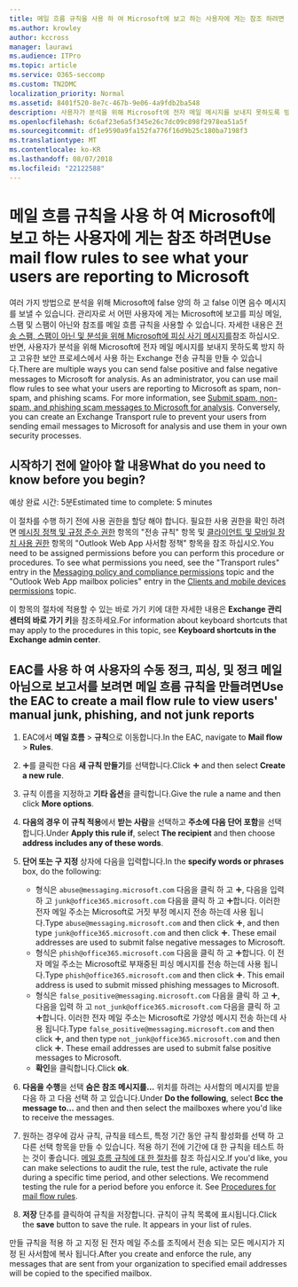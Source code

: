 ```yaml
---
title: 메일 흐름 규칙을 사용 하 여 Microsoft에 보고 하는 사용자에 게는 참조 하려면
ms.author: krowley
author: kccross
manager: laurawi
ms.audience: ITPro
ms.topic: article
ms.service: O365-seccomp
ms.custom: TN2DMC
localization_priority: Normal
ms.assetid: 8401f520-8e7c-467b-9e06-4a9fdb2ba548
description: 사용자가 분석을 위해 Microsoft에 전자 메일 메시지를 보내지 못하도록 방지 하 고 고유한 보안 프로세스에서 사용 하는 Exchange 전송 규칙을 만들 수 있습니다.
ms.openlocfilehash: 6c6af23e6a5f345e26c7dc09c898f2978ea51a5f
ms.sourcegitcommit: df1e9590a9fa152fa776f16d9b25c180ba7198f3
ms.translationtype: MT
ms.contentlocale: ko-KR
ms.lasthandoff: 08/07/2018
ms.locfileid: "22122588"
---
```

# <a name="use-mail-flow-rules-to-see-what-your-users-are-reporting-to-microsoft"></a><span data-ttu-id="ecaab-103">메일 흐름 규칙을 사용 하 여 Microsoft에 보고 하는 사용자에 게는 참조 하려면</span><span class="sxs-lookup"><span data-stu-id="ecaab-103">Use mail flow rules to see what your users are reporting to Microsoft</span></span>

<span data-ttu-id="ecaab-p101">여러 가지 방법으로 분석을 위해 Microsoft에 false 양의 하 고 false 이면 음수 메시지를 보낼 수 있습니다. 관리자로 서 어떤 사용자에 게는 Microsoft에 보고를 피싱 메일, 스팸 및 스팸이 아닌와 참조를 메일 흐름 규칙을 사용할 수 있습니다. 자세한 내용은 [전송 스팸, 스팸이 아닌 및 분석을 위해 Microsoft에 피싱 사기 메시지를](submit-spam-non-spam-and-phishing-scam-messages-to-microsoft-for-analysis.md)참조 하십시오. 반면, 사용자가 분석을 위해 Microsoft에 전자 메일 메시지를 보내지 못하도록 방지 하 고 고유한 보안 프로세스에서 사용 하는 Exchange 전송 규칙을 만들 수 있습니다.</span><span class="sxs-lookup"><span data-stu-id="ecaab-p101">There are multiple ways you can send false positive and false negative messages to Microsoft for analysis. As an administrator, you can use mail flow rules to see what your users are reporting to Microsoft as spam, non-spam, and phishing scams. For more information, see [Submit spam, non-spam, and phishing scam messages to Microsoft for analysis](submit-spam-non-spam-and-phishing-scam-messages-to-microsoft-for-analysis.md). Conversely, you can create an Exchange Transport rule to prevent your users from sending email messages to Microsoft for analysis and use them in your own security processes.</span></span>
  
## <a name="what-do-you-need-to-know-before-you-begin"></a><span data-ttu-id="ecaab-108">시작하기 전에 알아야 할 내용</span><span class="sxs-lookup"><span data-stu-id="ecaab-108">What do you need to know before you begin?</span></span>

<span data-ttu-id="ecaab-109">예상 완료 시간: 5분</span><span class="sxs-lookup"><span data-stu-id="ecaab-109">Estimated time to complete: 5 minutes</span></span>
  
<span data-ttu-id="ecaab-p102">이 절차를 수행 하기 전에 사용 권한을 할당 해야 합니다. 필요한 사용 권한을 확인 하려면 [메시징 정책 및 규정 준수 권한](http://technet.microsoft.com/library/ec4d3b9f-b85a-4cb9-95f5-6fc149c3899b.aspx) 항목의 "전송 규칙" 항목 및 [클라이언트 및 모바일 장치 사용 권한](http://technet.microsoft.com/library/57eca42a-5a7f-4c65-89f0-7a84f2dbea19.aspx) 항목의 "Outlook Web App 사서함 정책" 항목을 참조 하십시오.</span><span class="sxs-lookup"><span data-stu-id="ecaab-p102">You need to be assigned permissions before you can perform this procedure or procedures. To see what permissions you need, see the "Transport rules" entry in the [Messaging policy and compliance permissions](http://technet.microsoft.com/library/ec4d3b9f-b85a-4cb9-95f5-6fc149c3899b.aspx) topic and the "Outlook Web App mailbox policies" entry in the [Clients and mobile devices permissions](http://technet.microsoft.com/library/57eca42a-5a7f-4c65-89f0-7a84f2dbea19.aspx) topic.</span></span> 
  
<span data-ttu-id="ecaab-112">이 항목의 절차에 적용할 수 있는 바로 가기 키에 대한 자세한 내용은 **Exchange 관리 센터의 바로 가기 키**을 참조하세요.</span><span class="sxs-lookup"><span data-stu-id="ecaab-112">For information about keyboard shortcuts that may apply to the procedures in this topic, see **Keyboard shortcuts in the Exchange admin center**.</span></span>
  
## <a name="use-the-eac-to-create-a-mail-flow-rule-to-view-users-manual-junk-phishing-and-not-junk-reports"></a><span data-ttu-id="ecaab-113">EAC를 사용 하 여 사용자의 수동 정크, 피싱, 및 정크 메일 아님으로 보고서를 보려면 메일 흐름 규칙을 만들려면</span><span class="sxs-lookup"><span data-stu-id="ecaab-113">Use the EAC to create a mail flow rule to view users' manual junk, phishing, and not junk reports</span></span>

1. <span data-ttu-id="ecaab-114">EAC에서 **메일 흐름** \> **규칙**으로 이동합니다.</span><span class="sxs-lookup"><span data-stu-id="ecaab-114">In the EAC, navigate to **Mail flow** \> **Rules**.</span></span>
    
2. <span data-ttu-id="ecaab-115">![아이콘 추가](media/ITPro-EAC-AddIcon.png)를 클릭한 다음 **새 규칙 만들기**를 선택합니다.</span><span class="sxs-lookup"><span data-stu-id="ecaab-115">Click ![Add Icon](media/ITPro-EAC-AddIcon.png) and then select **Create a new rule**.</span></span>
    
3. <span data-ttu-id="ecaab-116">규칙 이름을 지정하고 **기타 옵션**을 클릭합니다.</span><span class="sxs-lookup"><span data-stu-id="ecaab-116">Give the rule a name and then click **More options**.</span></span>
    
4. <span data-ttu-id="ecaab-117">**다음의 경우 이 규칙 적용**에서 **받는 사람**을 선택하고 **주소에 다음 단어 포함**을 선택합니다.</span><span class="sxs-lookup"><span data-stu-id="ecaab-117">Under **Apply this rule if**, select **The recipient** and then choose **address includes any of these words**.</span></span>
    
5. <span data-ttu-id="ecaab-118">**단어 또는 구 지정** 상자에 다음을 입력합니다.</span><span class="sxs-lookup"><span data-stu-id="ecaab-118">In the **specify words or phrases** box, do the following:</span></span> 
    - <span data-ttu-id="ecaab-p103">형식은 `abuse@messaging.microsoft.com` 다음을 클릭 하 고 ![아이콘 추가](media/ITPro-EAC-AddIcon.png), 다음을 입력 하 고 `junk@office365.microsoft.com` 다음을 클릭 하 고 ![아이콘 추가](media/ITPro-EAC-AddIcon.png)합니다. 이러한 전자 메일 주소는 Microsoft로 거짓 부정 메시지 전송 하는데 사용 됩니다.</span><span class="sxs-lookup"><span data-stu-id="ecaab-p103">Type `abuse@messaging.microsoft.com` and then click ![Add Icon](media/ITPro-EAC-AddIcon.png), and then type `junk@office365.microsoft.com` and then click ![Add Icon](media/ITPro-EAC-AddIcon.png). These email addresses are used to submit false negative messages to Microsoft.</span></span>
    - <span data-ttu-id="ecaab-p104">형식은 `phish@office365.microsoft.com` 다음을 클릭 하 고 ![아이콘 추가](media/ITPro-EAC-AddIcon.png)합니다. 이 전자 메일 주소는 Microsoft로 부재중된 피싱 메시지를 전송 하는데 사용 됩니다.</span><span class="sxs-lookup"><span data-stu-id="ecaab-p104">Type `phish@office365.microsoft.com` and then click ![Add Icon](media/ITPro-EAC-AddIcon.png). This email address is used to submit missed phishing messages to Microsoft.</span></span>
    - <span data-ttu-id="ecaab-p105">형식은 `false_positive@messaging.microsoft.com` 다음을 클릭 하 고 ![아이콘 추가](media/ITPro-EAC-AddIcon.png), 다음을 입력 하 고 `not_junk@office365.microsoft.com` 다음을 클릭 하 고 ![아이콘 추가](media/ITPro-EAC-AddIcon.png)합니다. 이러한 전자 메일 주소는 Microsoft로 가양성 메시지 전송 하는데 사용 됩니다.</span><span class="sxs-lookup"><span data-stu-id="ecaab-p105">Type `false_positive@messaging.microsoft.com` and then click ![Add Icon](media/ITPro-EAC-AddIcon.png), and then type `not_junk@office365.microsoft.com` and then click ![Add Icon](media/ITPro-EAC-AddIcon.png). These email addresses are used to submit false positive messages to Microsoft.</span></span>
    - <span data-ttu-id="ecaab-125">**확인**을 클릭합니다.</span><span class="sxs-lookup"><span data-stu-id="ecaab-125">Click **ok**.</span></span>
    
6. <span data-ttu-id="ecaab-126">**다음을 수행**을 선택 **숨은 참조 메시지를...** 위치를 하려는 사서함의 메시지를 받을 다음 하 고 다음 선택 하 고 있습니다.</span><span class="sxs-lookup"><span data-stu-id="ecaab-126">Under **Do the following**, select **Bcc the message to...** and then and then select the mailboxes where you'd like to receive the messages.</span></span> 
    
7. <span data-ttu-id="ecaab-p106">원하는 경우에 감사 규칙, 규칙을 테스트, 특정 기간 동안 규칙 활성화를 선택 하 고 다른 선택 항목을 만들 수 있습니다. 적용 하기 전에 기간에 대 한 규칙을 테스트 하는 것이 좋습니다. [메일 흐름 규칙에 대 한 절차](https://docs.microsoft.com/Exchange/policy-and-compliance/mail-flow-rules/mail-flow-rule-procedures)를 참조 하십시오.</span><span class="sxs-lookup"><span data-stu-id="ecaab-p106">If you'd like, you can make selections to audit the rule, test the rule, activate the rule during a specific time period, and other selections. We recommend testing the rule for a period before you enforce it. See [Procedures for mail flow rules](https://docs.microsoft.com/Exchange/policy-and-compliance/mail-flow-rules/mail-flow-rule-procedures).</span></span> 
    
8. <span data-ttu-id="ecaab-p107">**저장** 단추를 클릭하여 규칙을 저장합니다. 규칙이 규칙 목록에 표시됩니다.</span><span class="sxs-lookup"><span data-stu-id="ecaab-p107">Click the **save** button to save the rule. It appears in your list of rules.</span></span> 
    
<span data-ttu-id="ecaab-132">만들 규칙을 적용 하 고 지정 된 전자 메일 주소를 조직에서 전송 되는 모든 메시지가 지정 된 사서함에 복사 됩니다.</span><span class="sxs-lookup"><span data-stu-id="ecaab-132">After you create and enforce the rule, any messages that are sent from your organization to specified email addresses will be copied to the specified mailbox.</span></span>
  

